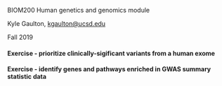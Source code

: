 BIOM200 Human genetics and genomics module

Kyle Gaulton, kgaulton@ucsd.edu

Fall 2019

#### Exercise - prioritize clinically-sigificant variants from a human exome

#### Exercise - identify genes and pathways enriched in GWAS summary statistic data

